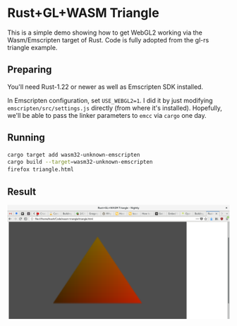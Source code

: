 # Rust+GL+WASM Triangle

This is a simple demo showing how to get WebGL2 working via the Wasm/Emscripten target of Rust. Code is fully adopted from the gl-rs triangle example.

## Preparing

You'll need Rust-1.22 or newer as well as Emscripten SDK installed.

In Emscripten configuration, set `USE_WEBGL2=1`. I did it by just modifying `emscripten/src/settings.js` directly (from where it's installed). Hopefully, we'll be able to pass the linker parameters to `emcc` via `cargo` one day.

## Running

```bash
cargo target add wasm32-unknown-emscripten
cargo build --target=wasm32-unknown-emscripten
firefox triangle.html
```

## Result

![screenshot](wasm-triangle.png)
